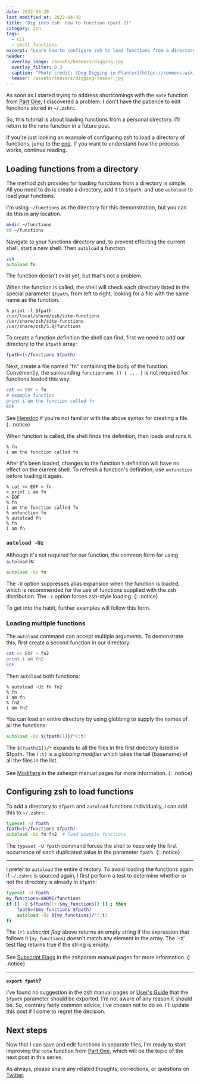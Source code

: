 ```yaml
---
date: 2022-04-28
last_modified_at: 2022-04-30
title: "Dig into zsh: How to Function (part 2)"
category: zsh
tags:
  - CLI
  - shell functions
excerpt: "Learn how to configure zsh to load functions from a directory using `$fpath` and `autoload`."
header:
  overlay_image: /assets/headers/digging.jpg
  overlay_filter: 0.3
  caption: "Photo credit: [Dog Digging in Planter](https://commons.wikimedia.org/wiki/File:Dog_Digging_in_Planter.jpg)"
  teaser: /assets/teasers/digging-teaser.jpg
---
```


As soon as I started trying to address shortcomings with the `note` function from [Part One](/zsh/zsh-functions/), I discovered a problem: I don't have the patience to edit functions stored in `~/.zshrc`.

So, this tutorial is about loading functions from a personal directory. I'll return to the `note` function in a future post.

If you're just looking an example of configuring zsh to load a directory of functions, jump to the [end](http://localhost:4000/zsh/zsh-functions-2/#configuring-zsh-to-load-functions). If you want to understand how the process works, continue reading.

## Loading functions from a directory

The method zsh provides for loading functions from a directory is simple. All you need to do is create a directory, add it to `$fpath`, and use `autoload` to load your functions.

I'm using `~/functions` as the directory for this demonstration, but you can do this in any location.

```zsh
mkdir ~/functions
cd ~/functions
```

Navigate to your functions directory and, to prevent effecting the current shell, start a new shell. Then `autoload` a function.

```zsh
zsh
autoload fn
```

The function doesn't exist yet, but that's not a problem.

When the function is called, the shell will check each directory listed in the special parameter `$fpath`, from left to right, looking for a file with the same name as the function.

```
% print -l $fpath
/usr/local/share/zsh/site-functions
/usr/share/zsh/site-functions
/usr/share/zsh/5.8/functions
```

To create a function definition the shell can find, first we need to add our directory to the `$fpath` array:

```zsh
fpath=(~/functions $fpath)
```

Next, create a file named "fn" containing the body of the function. Conveniently, the surrounding `functionname () { ... }` is not required for functions loaded this way:

```zsh
cat << EOF > fn
# example function
print i am the function called fn
EOF
```

See [Heredoc](https://linuxize.com/post/bash-heredoc/) if you're not familiar with the above syntax for creating a file.
{: .notice}

When function is called, the shell finds the definition, then loads and runs it.

```
% fn
i am the function called fn
```

After it's been loaded, changes to the function's definition will have no effect on the current shell. To refresh a function's definition, use `unfunction` before loading it again.

```
% cat << EOF > fn
> print i am fn
> EOF
% fn
i am the function called fn
% unfunction fn
% autoload fn
% fn
i am fn
```

### `autoload -Uz`

Although it's not required for our function, the common form for using `autoload` is:

```zsh
autoload -Uz fn
```

The `-U` option suppresses alias expansion when the function is loaded, which is recommended for the use of functions supplied with the zsh distribution. The `-z` option forces zsh-style loading.
{: .notice}

To get into the habit, further examples will follow this form.


### Loading multiple functions

The `autoload` command can accept multiple arguments. To demonstrate this, first create a second function in our directory:

```zsh
cat << EOF > fn2
print i am fn2
EOF
```

Then `autoload` both functions:

```
% autoload -Uz fn fn2
% fn
i am fn
% fn2
i am fn2
```

You can load an entire directory by using globbing to supply the names of all the functions:

```zsh
autoload -Uz ${fpath[1]}/*(:t)
```

The `${fpath[1]}/*` expands to all the files in the first directory listed in $fpath. The `(:t)` is a *globbing modifier* which takes the tail (basename) of all the files in the list.
<br><br>See [Modifiers](https://zsh.sourceforge.io/Doc/Release/Expansion.html#Modifiers) in the zshexpn manual pages for more information.
{: .notice}


## Configuring zsh to load functions

To add a directory to `$fpath` and `autoload` functions individually, I can add this to `~/.zshrc`:

```zsh
typeset -U fpath
fpath=(~/functions $fpath)
autoload -Uz fn fn2  # load example functions
```

The `typeset -U fpath` command forces the shell to keep only the first occurrence of each duplicated value in the parameter `fpath`.
{: .notice}

---

I prefer to `autoload` the entire directory. To avoid loading the functions again if `~/.zshrc` is sourced again, I first perform a test to determine whether or not the directory is already in `$fpath`:

```zsh
typeset -U fpath
my_functions=$HOME/functions
if [[ -z ${fpath[(r)$my_functions]} ]] ; then
    fpath=($my_functions $fpath)
    autoload -Uz ${my_functions}/*(:t)
fi
```

The `(r)` *subscript flag* above returns an empty string if the expression that follows it (`my_functions`) doesn't match any element in the array. The '-z' test flag returns true if the string is empty.
<br><br>See [Subscript Flags](https://zsh.sourceforge.io/Doc/Release/Parameters.html#Subscript-Flags) in the zshparam manual pages for more information.
{: .notice}

---

**`export fpath`?**

I've found no suggestion in the zsh manual pages or [User's Guide](https://zsh.sourceforge.io/Guide/) that the `$fpath` parameter should be exported. I'm not aware of any reason it should be. So, contrary fairly common advice, I've chosen not to do so. I'll update this post if I come to regret the decision.

## Next steps

Now that I can save and edit functions in separate files, I'm ready to start improving the `note` function from [Part One](/zsh/zsh-functions), which will be the topic of the next post in this series.

As always, please share any related thoughts, corrections, or questions on [Twitter](https://twitter.com/postgresqlstan).
